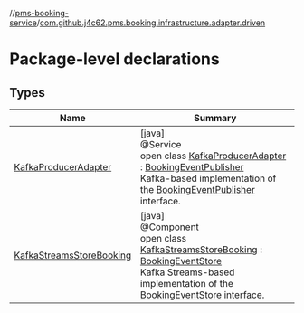 //[pms-booking-service](../../index.md)/[com.github.j4c62.pms.booking.infrastructure.adapter.driven](index.md)

# Package-level declarations

## Types

| Name | Summary |
|---|---|
| [KafkaProducerAdapter](-kafka-producer-adapter/index.md) | [java]<br>@Service<br>open class [KafkaProducerAdapter](-kafka-producer-adapter/index.md) : [BookingEventPublisher](../com.github.j4c62.pms.booking.domain.driven/-booking-event-publisher/index.md)<br>Kafka-based implementation of the [BookingEventPublisher](../com.github.j4c62.pms.booking.domain.driven/-booking-event-publisher/index.md) interface. |
| [KafkaStreamsStoreBooking](-kafka-streams-store-booking/index.md) | [java]<br>@Component<br>open class [KafkaStreamsStoreBooking](-kafka-streams-store-booking/index.md) : [BookingEventStore](../com.github.j4c62.pms.booking.domain.driven/-booking-event-store/index.md)<br>Kafka Streams-based implementation of the [BookingEventStore](../com.github.j4c62.pms.booking.domain.driven/-booking-event-store/index.md) interface. |
